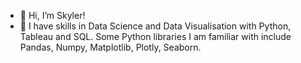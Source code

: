 - 👋 Hi, I’m Skyler!
- 👀 I have skills in Data Science and Data Visualisation with Python, Tableau and SQL. Some Python libraries I am familiar with include Pandas, Numpy, Matplotlib, Plotly, Seaborn. 

<!---
- 🌱 I’m currently learning Scikit and Tensorflow / looking to pick up a second programming language. Perhaps Javascript before diving into C++.
- 💞️ I’m looking to collaborate on ...
- 📫 How to reach me ...


skulu/skulu is a ✨ special ✨ repository because its `README.md` (this file) appears on your GitHub profile.
You can click the Preview link to take a look at your changes.
--->
